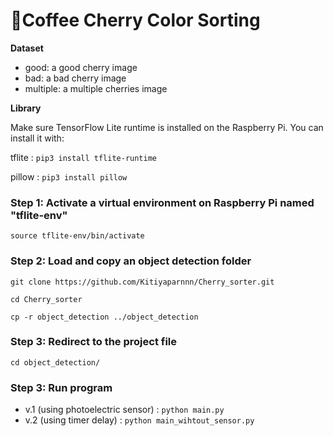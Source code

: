 # 🍒Coffee Cherry Color Sorting 

**Dataset**

- good: a good cherry image
- bad: a bad cherry image
- multiple: a multiple cherries image

**Library**

Make sure TensorFlow Lite runtime is installed on the Raspberry Pi. You can install it with:

tflite : `pip3 install tflite-runtime`

pillow : `pip3 install pillow`


### Step 1: Activate a virtual environment on Raspberry Pi named "tflite-env"

`source tflite-env/bin/activate`

### Step 2: Load and copy an object detection folder

`git clone https://github.com/Kitiyaparnnn/Cherry_sorter.git`

`cd Cherry_sorter`

`cp -r object_detection ../object_detection`

### Step 3: Redirect to the project file

`cd object_detection/`

### Step 3: Run program

- v.1 (using photoelectric sensor) : `python main.py`
- v.2 (using timer delay) : `python main_wihtout_sensor.py`

